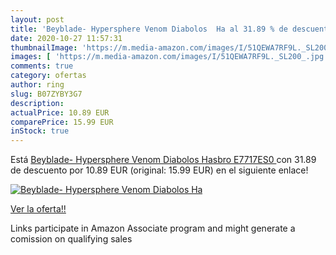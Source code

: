 ```yaml
---
layout: post
title: 'Beyblade- Hypersphere Venom Diabolos  Ha al 31.89 % de descuento'
date: 2020-10-27 11:57:31
thumbnailImage: 'https://m.media-amazon.com/images/I/51QEWA7RF9L._SL200_.jpg'
images: [ 'https://m.media-amazon.com/images/I/51QEWA7RF9L._SL200_.jpg' ]
comments: true
category: ofertas
author: ring
slug: B07ZYBY3G7
description:
actualPrice: 10.89 EUR
comparePrice: 15.99 EUR
inStock: true
---
```


Está [Beyblade- Hypersphere Venom Diabolos  Hasbro E7717ES0 ](https://www.amazon.es/dp/B07ZYBY3G7/?tag=tolees-21) con 31.89 de descuento por 10.89 EUR (original: 15.99 EUR) en el siguiente enlace!

[![Beyblade- Hypersphere Venom Diabolos  Ha](https://m.media-amazon.com/images/I/51QEWA7RF9L._SL200_.jpg)](https://www.amazon.es/dp/B07ZYBY3G7/?tag=tolees-21)

[Ver la oferta!!](https://www.amazon.es/dp/B07ZYBY3G7/?tag=tolees-21)

Links participate in Amazon Associate program and might generate a comission on qualifying sales


